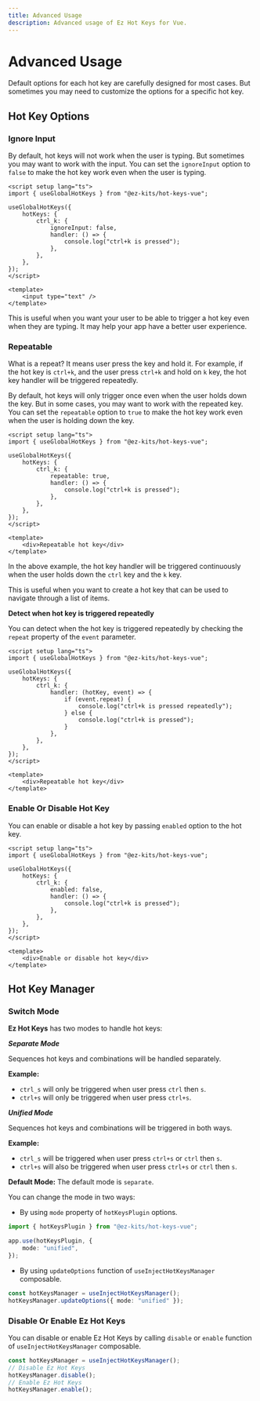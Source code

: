 ```yaml
---
title: Advanced Usage
description: Advanced usage of Ez Hot Keys for Vue.
---
```


# Advanced Usage

Default options for each hot key are carefully designed for most cases. But sometimes you may need to customize the options for a specific hot key.

## Hot Key Options

### Ignore Input

By default, hot keys will not work when the user is typing. But sometimes you may want to work with the input. You can set the `ignoreInput` option to `false` to make the hot key work even when the user is typing.

```vue
<script setup lang="ts">
import { useGlobalHotKeys } from "@ez-kits/hot-keys-vue";

useGlobalHotKeys({
	hotKeys: {
		ctrl_k: {
			ignoreInput: false,
			handler: () => {
				console.log("ctrl+k is pressed");
			},
		},
	},
});
</script>

<template>
	<input type="text" />
</template>
```

This is useful when you want your user to be able to trigger a hot key even when they are typing. It may help your app have a better user experience.

### Repeatable

What is a repeat? It means user press the key and hold it. For example, if the hot key is `ctrl+k`, and the user press `ctrl+k` and hold on `k` key, the hot key handler will be triggered repeatedly.

By default, hot keys will only trigger once even when the user holds down the key. But in some cases, you may want to work with the repeated key. You can set the `repeatable` option to `true` to make the hot key work even when the user is holding down the key.

```vue
<script setup lang="ts">
import { useGlobalHotKeys } from "@ez-kits/hot-keys-vue";

useGlobalHotKeys({
	hotKeys: {
		ctrl_k: {
			repeatable: true,
			handler: () => {
				console.log("ctrl+k is pressed");
			},
		},
	},
});
</script>

<template>
	<div>Repeatable hot key</div>
</template>
```

In the above example, the hot key handler will be triggered continuously when the user holds down the `ctrl` key and the `k` key.

This is useful when you want to create a hot key that can be used to navigate through a list of items.

**Detect when hot key is triggered repeatedly**

You can detect when the hot key is triggered repeatedly by checking the `repeat` property of the `event` parameter.

```vue
<script setup lang="ts">
import { useGlobalHotKeys } from "@ez-kits/hot-keys-vue";

useGlobalHotKeys({
	hotKeys: {
		ctrl_k: {
			handler: (hotKey, event) => {
				if (event.repeat) {
					console.log("ctrl+k is pressed repeatedly");
				} else {
					console.log("ctrl+k is pressed");
				}
			},
		},
	},
});
</script>

<template>
	<div>Repeatable hot key</div>
</template>
```

### Enable Or Disable Hot Key

You can enable or disable a hot key by passing `enabled` option to the hot key.

```vue
<script setup lang="ts">
import { useGlobalHotKeys } from "@ez-kits/hot-keys-vue";

useGlobalHotKeys({
	hotKeys: {
		ctrl_k: {
			enabled: false,
			handler: () => {
				console.log("ctrl+k is pressed");
			},
		},
	},
});
</script>

<template>
	<div>Enable or disable hot key</div>
</template>
```

## Hot Key Manager

### Switch Mode

**Ez Hot Keys** has two modes to handle hot keys:

**_Separate Mode_**

Sequences hot keys and combinations will be handled separately.

**Example:**

- `ctrl_s` will only be triggered when user press `ctrl` then `s`.
- `ctrl+s` will only be triggered when user press `ctrl+s`.

**_Unified Mode_**

Sequences hot keys and combinations will be triggered in both ways.

**Example:**

- `ctrl_s` will be triggered when user press `ctrl+s` or `ctrl` then `s`.
- `ctrl+s` will also be triggered when user press `ctrl+s` or `ctrl` then `s`.

**Default Mode:** The default mode is `separate`.

You can change the mode in two ways:

- By using `mode` property of `hotKeysPlugin` options.

```ts
import { hotKeysPlugin } from "@ez-kits/hot-keys-vue";

app.use(hotKeysPlugin, {
	mode: "unified",
});
```

- By using `updateOptions` function of `useInjectHotKeysManager` composable.

```ts
const hotKeysManager = useInjectHotKeysManager();
hotKeysManager.updateOptions({ mode: "unified" });
```

### Disable Or Enable Ez Hot Keys

You can disable or enable Ez Hot Keys by calling `disable` or `enable` function of `useInjectHotKeysManager` composable.

```ts
const hotKeysManager = useInjectHotKeysManager();
// Disable Ez Hot Keys
hotKeysManager.disable();
// Enable Ez Hot Keys
hotKeysManager.enable();
```

